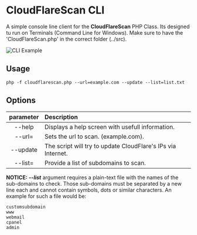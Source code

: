 # CloudFlareScan CLI

A simple console line client for the **CloudFlareScan** PHP Class. Its designed tu run on Terminals (Command Line for Windows). Make sure to have the 'CloudFlareScan.php' in the correct folder (../src).

![CLI Example](https://i.imgur.com/X1xXdUd.png "CLI Example")

## Usage

    php -f cloudflarescan.php --url=example.com --update --list=list.txt

## Options
| parameter | Description |
| :-------: |:------------|
| --help | Displays a help screen with usefull information. |
| --url= | Sets the url to scan. (example.com). |
| --update | The script will try to update CloudFlare's IPs via Internet. |
| --list= | Provide a list of subdomains to scan.|

**NOTICE:** ***--list*** argument requires a plain-text file with the names of the sub-domains to check. Those sub-domains must be separated by a new line each and cannot contain symbols, dots or similar characters. An example for such a file would be:

    customsubdomain
    www
    webmail
    cpanel
    admin